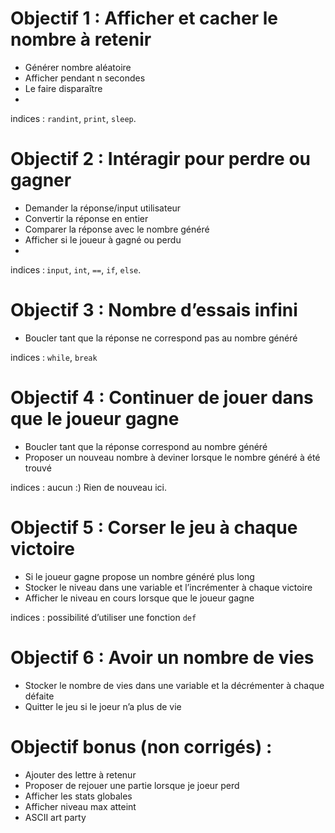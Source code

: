 # Objectif 1 : Afficher et cacher le nombre à retenir
- Générer nombre aléatoire
- Afficher pendant n secondes
- Le faire disparaître
- 
indices : `randint`, `print`, `sleep`. 
# Objectif 2 : Intéragir pour perdre ou gagner
- Demander la réponse/input utilisateur
- Convertir la réponse en entier
- Comparer la réponse avec le nombre généré
- Afficher si le joueur à gagné ou perdu
- 
indices : `input`, `int`, `==`, `if`, `else`.
# Objectif 3 : Nombre d’essais infini
- Boucler tant que la réponse ne correspond pas au nombre généré
  
indices : `while`, `break`
# Objectif 4 : Continuer de jouer dans que le joueur gagne
- Boucler tant que la réponse correspond au nombre généré
- Proposer un nouveau nombre à deviner lorsque le nombre généré à été trouvé
  
indices : aucun :) Rien de nouveau ici.
# Objectif 5 : Corser le jeu à chaque victoire
- Si le joueur gagne propose un nombre généré plus long
- Stocker le niveau dans une variable et l’incrémenter à chaque victoire
- Afficher le niveau en cours lorsque que le joueur gagne
  
indices : possibilité d’utiliser une fonction `def`
# Objectif 6 : Avoir un nombre de vies
- Stocker le nombre de vies dans une variable et la décrémenter à chaque défaite
- Quitter le jeu si le joeur n’a plus de vie
# Objectif bonus (non corrigés) :
- Ajouter des lettre à retenur
- Proposer de rejouer une partie lorsque je joeur perd
- Afficher les stats globales
- Afficher niveau max atteint
- ASCII art party
